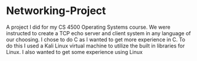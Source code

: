 # Networking-Project

A project I did for my CS 4500 Operating Systems course. We were instructed to create a TCP echo server and client system in any language of our choosing. I chose to do C as I wanted to get more experience in C. To do this I used a Kali Linux virtual machine to utilize the built in libraries for Linux. I also wanted to get some experience using Linux 
